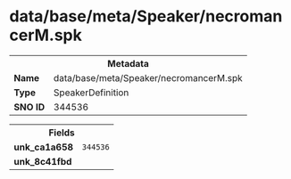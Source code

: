 <h1>data/base/meta/Speaker/necromancerM.spk</h1><table><tr><th colspan="100%">Metadata</th></tr><tr><td><b>Name</b></td><td>data/base/meta/Speaker/necromancerM.spk</td></tr><tr><td><b>Type</b></td><td>SpeakerDefinition</td></tr><tr><td><b>SNO ID</b></td><td>344536</td></tr></table>

<table><tr><th colspan="100%">Fields</th></tr><tr><td><b>unk_ca1a658</b></td><td><code>344536</code></td></tr><tr><td><b>unk_8c41fbd</b></td><td></td></tr></table>

